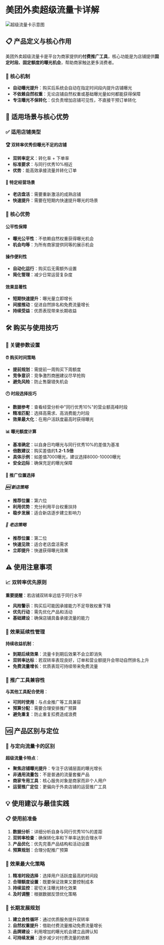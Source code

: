 # 美团外卖超级流量卡详解

![超级流量卡示意图](/inline/chaoji-liuliangka-hero.png)

## 📋 产品定义与核心作用

美团外卖超级流量卡是平台为商家提供的**付费推广工具**，核心功能是为店铺提供**固定时段、固定额度的曝光机会**，帮助商家触达更多消费者。

### 🎯 核心机制

- **自动曝光提升**：购买后系统会自动在指定时间段内提升店铺曝光
- **不依赖自然权重**：无论店铺自然权重或基础曝光量如何都能获得保障
- **专注曝光不保转化**：仅负责增加店铺可见性，不直接干预订单转化

## 🎯 适用场景与核心优势

### ✅ 适用店铺类型

#### 🏆 双转率优秀但曝光不足的店铺

- **双转率定义**：转化率 + 下单率
- **标准要求**：与同行优秀10%相近
- **优势**：能高效承接流量并转化订单

#### 🔄 特定经营场景

- **老店盘活**：需要重新激活的成熟店铺
- **快速提升**：需要在短期内快速提升曝光的场景

### 🌟 核心优势

#### 公平性保障

- **曝光公平性**：不依赖自然权重获得曝光机会
- **机会均等**：为所有商家提供同等的展示机会

#### 操作便利性

- **自动化运行**：购买后无需额外设置
- **简化管理**：减少日常运营复杂度

#### 效果显著性

- **短期快速提升**：曝光量立即增长
- **间接推动**：促进自然排名和免费流量增长
- **持续受益**：优质表现带来长期收益

## 🛠️ 购买与使用技巧

### 📅 关键参数设置

#### ⏰ 购买时间策略

- **提前规划**：需提前一周购买下周额度
- **竞争意识**：竞争激烈商圈建议尽早抢购
- **避免风险**：防止售罄错失机会

#### 🕐 时段选择技巧

- **数据参考**：查看经营分析中"同行优秀10%"的营业额高峰时段
- **精准匹配**：选择高需求、高消费能力时段
- **效果最大化**：在用户活跃度最高时获得曝光

#### 📊 曝光额度计算

- **基准确定**：以自身日均曝光与同行优秀10%的差值为基准
- **倍数建议**：购买差值的**1.2-1.5倍**
- **具体示例**：如差值7000曝光，建议选择8000-10000曝光
- **安全边际**：确保充足的曝光保障

#### 📍 推广位置选择

##### 🆕 新店策略

- **推荐位置**：第六位
- **利用优势**：充分利用平台权重扶持
- **稳步发展**：适合新店逐步建立影响力

##### 🏪 老店策略

- **推荐位置**：第二位
- **快速见效**：适合老店盘活需求
- **立即提升**：快速获得曝光效果

## ⚠️ 使用注意事项

### 📈 双转率优先原则

**重要提醒**：若店铺双转率远低于同行水平

- **风险警示**：购买后可能因承接能力不足导致权重下降
- **优先行动**：需先优化产品和活动
- **基础建设**：确保店铺具备承接流量的能力

### 🔄 效果延续性管理

**持续收益机制**：

- **到期后续效果**：流量卡到期后效果不会立即消失
- **双转率达标**：若双转率表现良好，订单和营业额提升会带动自然排名上升
- **免费流量增长**：优质表现可持续带来免费流量

### 🤝 推广工具兼容性

**与其他工具配合使用**：

- **可同时使用**：与点金推广等工具兼容
- **预算分配**：需要合理安排推广预算
- **避免重复**：防止重复扣费造成浪费

## 🆚 产品区别与定位

### 🎯 与定向流量卡的区别

**超级流量卡特点**：

- **聚焦店铺曝光提升**：专注于店铺层面的曝光增长
- **非通用流量包**：不是普通的流量套餐产品
- **商家专用工具**：核心服务对象是商家而非个人用户
- **运营推广定位**：更偏向于外卖店铺的运营推广工具

## 💡 使用建议与最佳实践

### 📋 使用前准备

1. **数据分析**：详细分析自身与同行优秀10%的差距
2. **双转率检查**：确保转化率和下单率达到合理水平
3. **产品优化**：优先完善产品结构和活动设置
4. **预算规划**：合理分配推广预算

### 🎯 效果最大化策略

1. **精准时段选择**：选择用户活跃度最高的时间段
2. **合理额度设置**：既要保证效果又要控制成本
3. **持续监控**：密切关注曝光转化效果
4. **及时调整**：根据数据反馈优化策略

### 🔄 长期发展规划

1. **建立良性循环**：通过优质服务提升双转率
2. **自然权重提升**：借助付费流量推动免费流量增长
3. **品牌建设**：利用增加的曝光机会建立品牌认知
4. **可持续发展**：逐步减少对付费流量的依赖